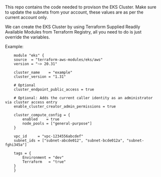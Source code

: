 This repo contains the code needed to provison the EKS Cluster. 
Make sure to update the subnets from your account, these values are as per the current account only. 

We can create the EKS Cluster by using Terraform Supplied Readily Available Modules from Terraform Registry, all you need to do is just override the variables.

Example:
```
    module "eks" {
    source  = "terraform-aws-modules/eks/aws"
    version = "~> 20.31"

    cluster_name    = "example"
    cluster_version = "1.31"

    # Optional
    cluster_endpoint_public_access = true

    # Optional: Adds the current caller identity as an administrator via cluster access entry
    enable_cluster_creator_admin_permissions = true

    cluster_compute_config = {
        enabled    = true
        node_pools = ["general-purpose"]
    }

    vpc_id     = "vpc-1234556abcdef"
    subnet_ids = ["subnet-abcde012", "subnet-bcde012a", "subnet-fghi345a"]

    tags = {
        Environment = "dev"
        Terraform   = "true"
    }
    }
```